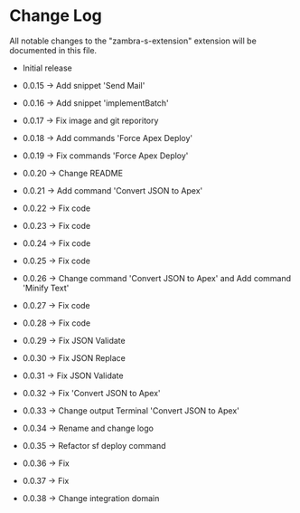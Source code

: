 # Change Log

All notable changes to the "zambra-s-extension" extension will be documented in this file.

- Initial release

- 0.0.15 -> Add snippet 'Send Mail'
- 0.0.16 -> Add snippet 'implementBatch'
- 0.0.17 -> Fix image and git reporitory
- 0.0.18 -> Add commands 'Force Apex Deploy'
- 0.0.19 -> Fix commands 'Force Apex Deploy'
- 0.0.20 -> Change README
- 0.0.21 -> Add command 'Convert JSON to Apex'
- 0.0.22 -> Fix code
- 0.0.23 -> Fix code
- 0.0.24 -> Fix code
- 0.0.25 -> Fix code
- 0.0.26 -> Change command 'Convert JSON to Apex' and Add command 'Minify Text'
- 0.0.27 -> Fix code
- 0.0.28 -> Fix code
- 0.0.29 -> Fix JSON Validate
- 0.0.30 -> Fix JSON Replace
- 0.0.31 -> Fix JSON Validate
- 0.0.32 -> Fix 'Convert JSON to Apex'
- 0.0.33 -> Change output Terminal 'Convert JSON to Apex'
- 0.0.34 -> Rename and change logo
- 0.0.35 -> Refactor sf deploy command
- 0.0.36 -> Fix
- 0.0.37 -> Fix
- 0.0.38 -> Change integration domain